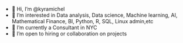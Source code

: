 - 👋 Hi, I’m @kyramichel
- 👀 I’m interested in Data analysis, Data science, Machine learning, AI, Mathematical Finance, BI, Python, R, SQL, Linux admin,etc
- 🌱 I’m currently a Consultant in NYC
- 💞️ I’m open to hiring or collaboration on projects


<!---
kyramichel/kyramichel is a ✨ special ✨ repository because its `README.md` (this file) appears on your GitHub profile.
You can click the Preview link to take a look at your changes.
--->
